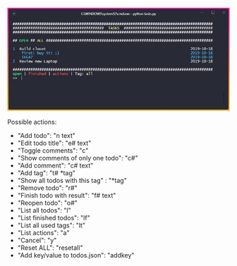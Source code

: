 ![alt text](https://github.com/chincherpa/tasks/blob/master/screenshot.jpg)

Possible actions:
+    "Add todo": "n text"
+    "Edit todo title": "e# text"
+    "Toggle comments": "c"
+    "Show comments of only one todo": "c#"
+    "Add comment": "c# text"
+    "Add tag": "t# \*tag"
+    "Show all todos with this tag" : "\*tag" 
+    "Remove todo": "r#"
+    "Finish todo with result": "f# text"
+    "Reopen todo": "o#"
+    "List all todos": "l"
+    "List finished todos": "lf"
+    "List all used tags": "lt"
+    "List actions": "a"
+    "Cancel": "y"
+    "Reset ALL": "resetall"
+    "Add key/value to todos.json": "addkey"
